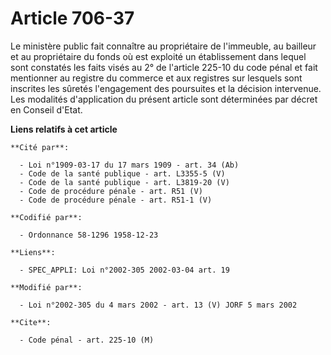 # Article 706-37

Le ministère public fait connaître au propriétaire de l'immeuble, au bailleur et au propriétaire du fonds où est exploité un
établissement dans lequel sont constatés les faits visés au 2° de l'article 225-10 du code pénal et fait mentionner au
registre du commerce et aux registres sur lesquels sont inscrites les sûretés l'engagement des poursuites et la décision
intervenue. Les modalités d'application du présent article sont déterminées par décret en Conseil d'Etat.

**Liens relatifs à cet article**

	**Cité par**:

	  - Loi n°1909-03-17 du 17 mars 1909 - art. 34 (Ab)
	  - Code de la santé publique - art. L3355-5 (V)
	  - Code de la santé publique - art. L3819-20 (V)
	  - Code de procédure pénale - art. R51 (V)
	  - Code de procédure pénale - art. R51-1 (V)

	**Codifié par**:

	  - Ordonnance 58-1296 1958-12-23

	**Liens**:

	  - SPEC_APPLI: Loi n°2002-305 2002-03-04 art. 19

	**Modifié par**:

	  - Loi n°2002-305 du 4 mars 2002 - art. 13 (V) JORF 5 mars 2002

	**Cite**:

	  - Code pénal - art. 225-10 (M)
